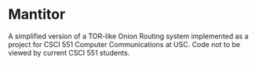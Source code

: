 # Mantitor
A simplified version of a TOR-like Onion Routing system implemented as a project for CSCI 551 Computer Communications at USC. Code not to be viewed by current CSCI 551 students.
